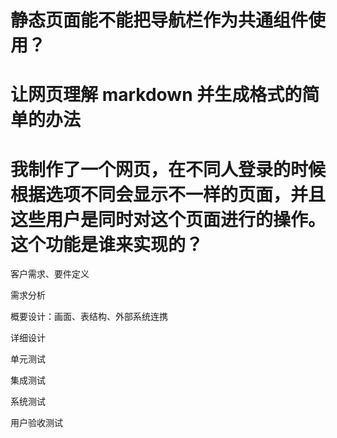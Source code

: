 # 静态页面能不能把导航栏作为共通组件使用？

# 让网页理解 markdown 并生成格式的简单的办法

# 我制作了一个网页，在不同人登录的时候根据选项不同会显示不一样的页面，并且这些用户是同时对这个页面进行的操作。这个功能是谁来实现的？

客户需求、要件定义

需求分析

概要设计：画面、表结构、外部系统连携

详细设计

单元测试

集成测试

系统测试

用户验收测试

